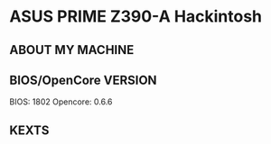 # ASUS PRIME Z390-A Hackintosh


## ABOUT MY MACHINE

## BIOS/OpenCore VERSION
BIOS: 1802
Opencore: 0.6.6

## KEXTS





